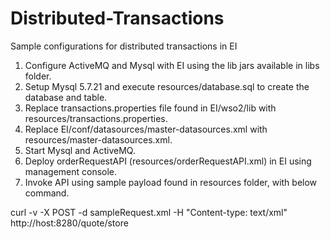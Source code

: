 # Distributed-Transactions
Sample configurations for distributed transactions in EI


1. Configure ActiveMQ and Mysql with EI using the lib jars available in libs folder.
2. Setup Mysql 5.7.21 and execute resources/database.sql to create the database and table.
3. Replace transactions.properties file found in EI/wso2/lib with resources/transactions.properties.
4. Replace EI/conf/datasources/master-datasources.xml with resources/master-datasources.xml.
5. Start Mysql and ActiveMQ.
6. Deploy orderRequestAPI (resources/orderRequestAPI.xml) in EI using management console.
7. Invoke API using sample payload found in resources folder, with below command.

curl -v -X POST  -d  sampleRequest.xml -H "Content-type: text/xml" http://host:8280/quote/store
